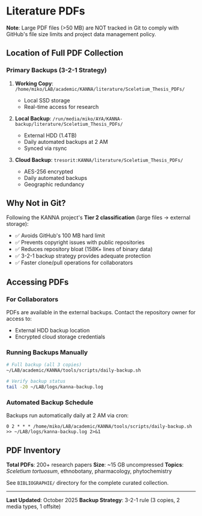 # Literature PDFs

**Note**: Large PDF files (>50 MB) are NOT tracked in Git to comply with GitHub's file size limits and project data management policy.

## Location of Full PDF Collection

### Primary Backups (3-2-1 Strategy)

1. **Working Copy**: `/home/miko/LAB/academic/KANNA/literature/Sceletium_Thesis_PDFs/`
   - Local SSD storage
   - Real-time access for research

2. **Local Backup**: `/run/media/miko/AYA/KANNA-backup/literature/Sceletium_Thesis_PDFs/`
   - External HDD (1.4TB)
   - Daily automated backups at 2 AM
   - Synced via rsync

3. **Cloud Backup**: `tresorit:KANNA/literature/Sceletium_Thesis_PDFs/`
   - AES-256 encrypted
   - Daily automated backups
   - Geographic redundancy

## Why Not in Git?

Following the KANNA project's **Tier 2 classification** (large files → external storage):

- ✅ Avoids GitHub's 100 MB hard limit
- ✅ Prevents copyright issues with public repositories
- ✅ Reduces repository bloat (158K+ lines of binary data)
- ✅ 3-2-1 backup strategy provides adequate protection
- ✅ Faster clone/pull operations for collaborators

## Accessing PDFs

### For Collaborators

PDFs are available in the external backups. Contact the repository owner for access to:
- External HDD backup location
- Encrypted cloud storage credentials

### Running Backups Manually

```bash
# Full backup (all 3 copies)
~/LAB/academic/KANNA/tools/scripts/daily-backup.sh

# Verify backup status
tail -20 ~/LAB/logs/kanna-backup.log
```

### Automated Backup Schedule

Backups run automatically daily at 2 AM via cron:
```cron
0 2 * * * /home/miko/LAB/academic/KANNA/tools/scripts/daily-backup.sh >> ~/LAB/logs/kanna-backup.log 2>&1
```

## PDF Inventory

**Total PDFs**: 200+ research papers
**Size**: ~15 GB uncompressed
**Topics**: *Sceletium tortuosum*, ethnobotany, pharmacology, phytochemistry

See `BIBLIOGRAPHIE/` directory for the complete curated collection.

---

**Last Updated**: October 2025
**Backup Strategy**: 3-2-1 rule (3 copies, 2 media types, 1 offsite)
